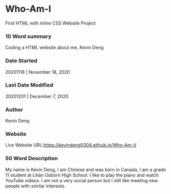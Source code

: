 # Who-Am-I
First HTML with inline CSS Website Project

### 10 Word summary
Coding a HTML website about me, Kevin Deng

### Date Started
20201118 | November 18, 2020

### Last Date Modified
20201201 | December 7, 2020

### Author
Kevin Deng

### Website
Live Website URL:https://kevindeng0304.github.io/Who-Am-I/

### 50 Word Description
My name is Kevin Deng, I am Chinese  and was born in Canada, I am a grade 11 student at Lilian Osborn High School. I like to play the piano and watch YouTube videos. I am not a very social person but I still like meeting new people with similar interests.
